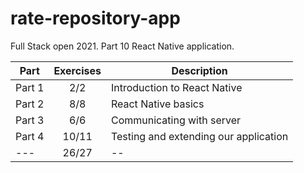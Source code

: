 # rate-repository-app
Full Stack open 2021. Part 10 React Native application.


| Part | Exercises | Description |
| ---- | :--------------: | ---- |
| Part 1 | 2/2 | Introduction to React Native |
| Part 2 | 8/8 | React Native basics |
| Part 3 | 6/6 | Communicating with server |
| Part 4 | 10/11 | Testing and extending our application |
| --- | 26/27 | -- |
